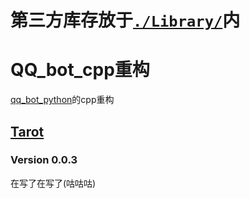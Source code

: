 # 第三方库存放于[`./Library/`](https://github.com/Ginsakura/QQbot_cpp/tree/main/Library)内
# QQ_bot_cpp重构
[qq_bot_python](https://github.com/Ginsakura/QQbot_Python)的cpp重构

## [Tarot](https://github.com/Ginsakura/QQbot_cpp/tree/main/Tarot)
### Version 0.0.3

在写了在写了(咕咕咕)
